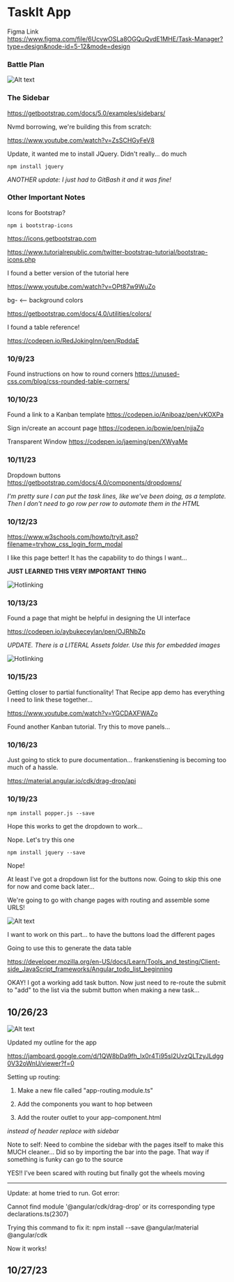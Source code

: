 # TaskIt App

Figma Link <https://www.figma.com/file/6UcvwOSLa8OGQuQvdE1MHE/Task-Manager?type=design&node-id=5-12&mode=design>

### Battle Plan

![Alt text](image.png)

### The Sidebar

<https://getbootstrap.com/docs/5.0/examples/sidebars/>

Nvmd borrowing, we're building this from scratch:

<https://www.youtube.com/watch?v=ZsSCHGyFeV8>

Update, it wanted me to install JQuery. Didn't really... do much

    npm install jquery

*ANOTHER update: I just had to GitBash it and it was fine!*

### Other Important Notes

Icons for Bootstrap?

    npm i bootstrap-icons

<https://icons.getbootstrap.com>

<https://www.tutorialrepublic.com/twitter-bootstrap-tutorial/bootstrap-icons.php>

I found a better version of the tutorial here

<https://www.youtube.com/watch?v=OPt87w9WuZo>


bg- <-- background colors

<https://getbootstrap.com/docs/4.0/utilities/colors/>

I found a table reference!

<https://codepen.io/RedJokingInn/pen/RpddaE>

### 10/9/23

Found instructions on how to round corners
<https://unused-css.com/blog/css-rounded-table-corners/>


### 10/10/23

Found a link to a Kanban template
<https://codepen.io/Aniboaz/pen/vKOXPa>


Sign in/create an account page
<https://codepen.io/bowie/pen/njjaZo>

Transparent Window
<https://codepen.io/jaeming/pen/XWyaMe>

### 10/11/23

Dropdown buttons
<https://getbootstrap.com/docs/4.0/components/dropdowns/>


*I'm pretty sure I can put the task lines, like we've been doing, as a template. Then I don't need to go row per row to automate them in the HTML*

### 10/12/23

<https://www.w3schools.com/howto/tryit.asp?filename=tryhow_css_login_form_modal>

I like this page better! It has the capability to do things I want...


**JUST LEARNED THIS VERY IMPORTANT THING**

![Hotlinking](image-1.png)

### 10/13/23

Found a page that might be helpful in designing the UI interface

<https://codepen.io/aybukeceylan/pen/OJRNbZp>


*UPDATE. There is a LITERAL Assets folder. Use this for embedded images*

![Hotlinking](image-2.png)

### 10/15/23

Getting closer to partial functionality! That Recipe app demo has everything I need to link these together...

<https://www.youtube.com/watch?v=YGCDAXFWAZo>

Found another Kanban tutorial. Try this to move panels...

### 10/16/23

Just going to stick to pure documentation... frankenstiening is becoming too much of a hassle.

<https://material.angular.io/cdk/drag-drop/api>

### 10/19/23

    npm install popper.js --save

Hope this works to get the dropdown to work...

Nope. Let's try this one

    npm install jquery --save

Nope!

At least I've got a dropdown list for the buttons now.
Going to skip this one for now and come back later...

We're going to go with change pages with routing and assemble some URLS!

![Alt text](image-3.png)

I want to work on this part... to have the buttons load the different pages

Going to use this to generate the data table

<https://developer.mozilla.org/en-US/docs/Learn/Tools_and_testing/Client-side_JavaScript_frameworks/Angular_todo_list_beginning>

OKAY! I got a working add task button. Now just need to re-route the submit to "add" to the list via the submit button when making a new task...

## 10/26/23

![Alt text](image-5.png)

Updated my outline for the app

<https://jamboard.google.com/d/1QW8bDa9fh_Ix0r4Ti95sI2UvzQLTzyJLdgg0V32oWnU/viewer?f=0>

Setting up routing:

1) Make a new file called "app-routing.module.ts"

2) Add the components you want to hop between

3) Add the router outlet to your app-component.html

<router-outlet></router-outlet>

*instead of header replace with sidebar*

Note to self: Need to combine the sidebar with the pages itself to make this MUCH cleaner... Did so by importing the bar into the page. That way if something is funky can go to the source

YES!! I've been scared with routing but finally got the wheels moving

-----------------
Update: at home tried to run. Got error:

Cannot find module '@angular/cdk/drag-drop' or its corresponding type declarations.ts(2307)

Trying this command to fix it: 
    npm install --save @angular/material @angular/cdk

Now it works!

## 10/27/23

